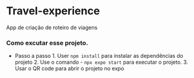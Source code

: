 # Travel-experience

App de criação de roteiro de viagens

### Como excutar esse projeto.

- Passo a passo
        1. User `npm install` para instalar as dependências do projeto
        2. Use o comando - `npx expo start` para executar o projeto.
        3. Usar o QR code para abrir o projeto no expo 



